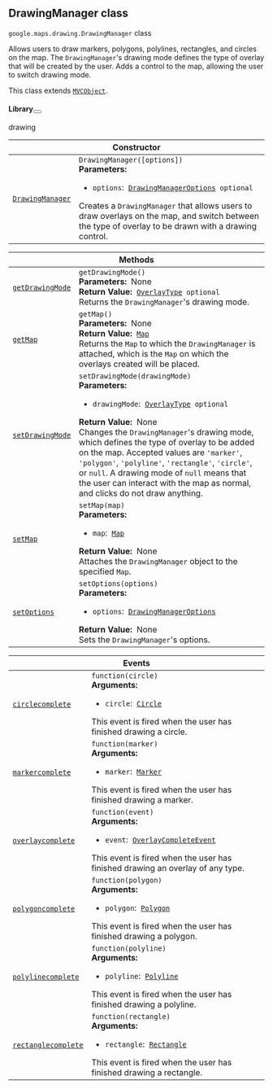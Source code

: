 
<devsite-heading text=" DrawingManager class" for="DrawingManager" level="h2" link="" toc="" back-to-top=""><h2 id="DrawingManager" is-upgraded="">DrawingManager class </h2></devsite-heading>
<p>
<code translate="no" dir="ltr"><span itemprop="path">google.maps.drawing</span>.<span itemprop="name">DrawingManager</span></code>
class
</p>
<p>Allows users to draw markers, polygons, polylines, rectangles, and circles on the map. The <code translate="no" dir="ltr">DrawingManager</code>'s drawing mode defines the type of overlay that will be created by the user. Adds a control to the map, allowing the user to switch drawing mode.</p>
<p>This class extends
<code translate="no" dir="ltr"><a href="MVCObject.md">MVCObject</a></code>.
</p>
<devsite-heading text="Library" for="library" level="h4" link=""><h4 is-upgraded="" id="library">Library<button role="button" class="devsite-heading-link button-flat material-icons" title="Copy link to this section"></button></h4></devsite-heading>
<p>drawing</p>
<div class="devsite-table-wrapper"><table class="constructors responsive" summary="class DrawingManager - Constructor">
<thead>
<tr><th colspan="2" id="DrawingManager.constructor">Constructor</th>
</tr></thead>
<tbody>
<tr>
<td><code translate="no" dir="ltr"><a class="secret-link" href="#DrawingManager.constructor"><span>DrawingManager</span></a></code></td>
<td><div><code translate="no" dir="ltr">DrawingManager([options])</code></div>
<div class="desc"><strong>Parameters:</strong>&nbsp; <ul>
<li><code translate="no" dir="ltr">options</code>:&nbsp; <code translate="no" dir="ltr"><a href="DrawingManagerOptions.md">DrawingManagerOptions</a> <span class="optional-type-annotation">optional</span></code></li>
</ul></div>
<div class="desc">Creates a <code translate="no" dir="ltr">DrawingManager</code> that allows users to draw overlays on the map, and switch between the type of overlay to be drawn with a drawing control.</div></td>
</tr>
</tbody>
</table></div>
<div class="devsite-table-wrapper"><table class="methods responsive" summary="class DrawingManager - Methods">
<thead>
<tr><th colspan="2">Methods</th>
</tr></thead>
<tbody>
<tr id="DrawingManager.getDrawingMode">
<td itemprop="property"><code translate="no" dir="ltr"><a class="secret-link" href="#DrawingManager.getDrawingMode"><span>getDrawingMode</span></a></code></td>
<td><div><code translate="no" dir="ltr">getDrawingMode()</code></div>
<div class="desc"><strong>Parameters:</strong>&nbsp; None</div>
<div class="desc"><strong>Return Value:</strong>&nbsp; <code translate="no" dir="ltr"><a href="OverlayType.md">OverlayType</a> <span class="optional-type-annotation">optional</span></code></div>
<div class="desc">Returns the <code translate="no" dir="ltr">DrawingManager</code>'s drawing mode.</div></td>
</tr>
<tr id="DrawingManager.getMap">
<td itemprop="property"><code translate="no" dir="ltr"><a class="secret-link" href="#DrawingManager.getMap"><span>getMap</span></a></code></td>
<td><div><code translate="no" dir="ltr">getMap()</code></div>
<div class="desc"><strong>Parameters:</strong>&nbsp; None</div>
<div class="desc"><strong>Return Value:</strong>&nbsp; <code translate="no" dir="ltr"><a href="Map.md">Map</a></code></div>
<div class="desc">Returns the <code translate="no" dir="ltr">Map</code> to which the <code translate="no" dir="ltr">DrawingManager</code> is attached, which is the <code translate="no" dir="ltr">Map</code> on which the overlays created will be placed.</div></td>
</tr>
<tr id="DrawingManager.setDrawingMode">
<td itemprop="property"><code translate="no" dir="ltr"><a class="secret-link" href="#DrawingManager.setDrawingMode"><span>setDrawingMode</span></a></code></td>
<td><div><code translate="no" dir="ltr">setDrawingMode(drawingMode)</code></div>
<div class="desc"><strong>Parameters:</strong>&nbsp; <ul>
<li><code translate="no" dir="ltr">drawingMode</code>:&nbsp; <code translate="no" dir="ltr"><a href="OverlayType.md">OverlayType</a> <span class="optional-type-annotation">optional</span></code></li>
</ul></div>
<div class="desc"><strong>Return Value:</strong>&nbsp; None</div>
<div class="desc">Changes the <code translate="no" dir="ltr">DrawingManager</code>'s drawing mode, which defines the type of overlay to be added on the map. Accepted values are <code translate="no" dir="ltr">'marker'</code>, <code translate="no" dir="ltr">'polygon'</code>, <code translate="no" dir="ltr">'polyline'</code>, <code translate="no" dir="ltr">'rectangle'</code>, <code translate="no" dir="ltr">'circle'</code>, or <code translate="no" dir="ltr">null</code>. A drawing mode of <code translate="no" dir="ltr">null</code> means that the user can interact with the map as normal, and clicks do not draw anything.</div></td>
</tr>
<tr id="DrawingManager.setMap">
<td itemprop="property"><code translate="no" dir="ltr"><a class="secret-link" href="#DrawingManager.setMap"><span>setMap</span></a></code></td>
<td><div><code translate="no" dir="ltr">setMap(map)</code></div>
<div class="desc"><strong>Parameters:</strong>&nbsp; <ul>
<li><code translate="no" dir="ltr">map</code>:&nbsp; <code translate="no" dir="ltr"><a href="Map.md">Map</a></code></li>
</ul></div>
<div class="desc"><strong>Return Value:</strong>&nbsp; None</div>
<div class="desc">Attaches the <code translate="no" dir="ltr">DrawingManager</code> object to the specified <code translate="no" dir="ltr">Map</code>.</div></td>
</tr>
<tr id="DrawingManager.setOptions">
<td itemprop="property"><code translate="no" dir="ltr"><a class="secret-link" href="#DrawingManager.setOptions"><span>setOptions</span></a></code></td>
<td><div><code translate="no" dir="ltr">setOptions(options)</code></div>
<div class="desc"><strong>Parameters:</strong>&nbsp; <ul>
<li><code translate="no" dir="ltr">options</code>:&nbsp; <code translate="no" dir="ltr"><a href="DrawingManagerOptions.md">DrawingManagerOptions</a></code></li>
</ul></div>
<div class="desc"><strong>Return Value:</strong>&nbsp; None</div>
<div class="desc">Sets the <code translate="no" dir="ltr">DrawingManager</code>'s options.</div></td>
</tr>
</tbody>
</table></div>
<div class="devsite-table-wrapper"><table class="details responsive" summary="class DrawingManager - Events">
<thead>
<tr><th colspan="2">Events</th>
</tr></thead>
<tbody>
<tr id="DrawingManager.circlecomplete">
<td itemprop="property"><code translate="no" dir="ltr"><a class="secret-link" href="#DrawingManager.circlecomplete"><span>circlecomplete</span></a></code></td>
<td><div><code translate="no" dir="ltr">function(circle)</code></div>
<div class="desc"><strong>Arguments:</strong>&nbsp; <ul>
<li><code translate="no" dir="ltr">circle</code>:&nbsp; <code translate="no" dir="ltr"><a href="Circle.md">Circle</a></code></li>
</ul></div>
<div class="desc">This event is fired when the user has finished drawing a circle.</div></td>
</tr>
<tr id="DrawingManager.markercomplete">
<td itemprop="property"><code translate="no" dir="ltr"><a class="secret-link" href="#DrawingManager.markercomplete"><span>markercomplete</span></a></code></td>
<td><div><code translate="no" dir="ltr">function(marker)</code></div>
<div class="desc"><strong>Arguments:</strong>&nbsp; <ul>
<li><code translate="no" dir="ltr">marker</code>:&nbsp; <code translate="no" dir="ltr"><a href="Marker.md">Marker</a></code></li>
</ul></div>
<div class="desc">This event is fired when the user has finished drawing a marker.</div></td>
</tr>
<tr id="DrawingManager.overlaycomplete">
<td itemprop="property"><code translate="no" dir="ltr"><a class="secret-link" href="#DrawingManager.overlaycomplete"><span>overlaycomplete</span></a></code></td>
<td><div><code translate="no" dir="ltr">function(event)</code></div>
<div class="desc"><strong>Arguments:</strong>&nbsp; <ul>
<li><code translate="no" dir="ltr">event</code>:&nbsp; <code translate="no" dir="ltr"><a href="OverlayCompleteEvent.md">OverlayCompleteEvent</a></code></li>
</ul></div>
<div class="desc">This event is fired when the user has finished drawing an overlay of any type.</div></td>
</tr>
<tr id="DrawingManager.polygoncomplete">
<td itemprop="property"><code translate="no" dir="ltr"><a class="secret-link" href="#DrawingManager.polygoncomplete"><span>polygoncomplete</span></a></code></td>
<td><div><code translate="no" dir="ltr">function(polygon)</code></div>
<div class="desc"><strong>Arguments:</strong>&nbsp; <ul>
<li><code translate="no" dir="ltr">polygon</code>:&nbsp; <code translate="no" dir="ltr"><a href="Polygon.md">Polygon</a></code></li>
</ul></div>
<div class="desc">This event is fired when the user has finished drawing a polygon.</div></td>
</tr>
<tr id="DrawingManager.polylinecomplete">
<td itemprop="property"><code translate="no" dir="ltr"><a class="secret-link" href="#DrawingManager.polylinecomplete"><span>polylinecomplete</span></a></code></td>
<td><div><code translate="no" dir="ltr">function(polyline)</code></div>
<div class="desc"><strong>Arguments:</strong>&nbsp; <ul>
<li><code translate="no" dir="ltr">polyline</code>:&nbsp; <code translate="no" dir="ltr"><a href="Polyline.md">Polyline</a></code></li>
</ul></div>
<div class="desc">This event is fired when the user has finished drawing a polyline.</div></td>
</tr>
<tr id="DrawingManager.rectanglecomplete">
<td itemprop="property"><code translate="no" dir="ltr"><a class="secret-link" href="#DrawingManager.rectanglecomplete"><span>rectanglecomplete</span></a></code></td>
<td><div><code translate="no" dir="ltr">function(rectangle)</code></div>
<div class="desc"><strong>Arguments:</strong>&nbsp; <ul>
<li><code translate="no" dir="ltr">rectangle</code>:&nbsp; <code translate="no" dir="ltr"><a href="Rectangle.md">Rectangle</a></code></li>
</ul></div>
<div class="desc">This event is fired when the user has finished drawing a rectangle.</div></td>
</tr>
</tbody>
</table></div>
<script src="replace_links.js"></script>
